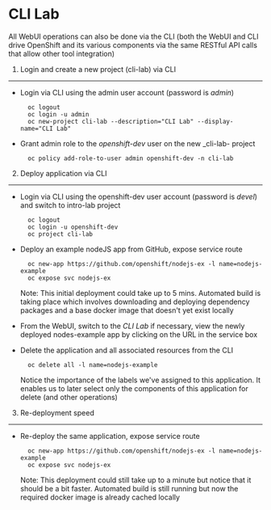CLI Lab
=======

  All WebUI operations can also be done via the CLI (both the WebUI and CLI drive OpenShift and its various components via the same RESTful API calls that allow other tool integration)

1) Login and create a new project (cli-lab) via CLI
----------------------------------------------------
- Login via CLI using the admin user account (password is _admin_)

		oc logout
		oc login -u admin
		oc new-project cli-lab --description="CLI Lab" --display-name="CLI Lab"

- Grant admin role to the _openshift-dev_ user on the new _cli-lab- project

		oc policy add-role-to-user admin openshift-dev -n cli-lab

2) Deploy application via CLI
-----------------------------
- Login via CLI using the openshift-dev user account (password is _devel_) and switch to intro-lab project

		oc logout
		oc login -u openshift-dev
		oc project cli-lab
	
- Deploy an example nodeJS app from GitHub, expose service route
	
        oc new-app https://github.com/openshift/nodejs-ex -l name=nodejs-example
        oc expose svc nodejs-ex

	Note: This initial deployment could take up to 5 mins. Automated build is taking place which involves downloading and deploying dependency packages and a base docker image that doesn't yet exist locally

- From the WebUI, switch to the _CLI Lab_ if necessary, view the newly deployed nodes-example app by clicking on the URL in the service box

- Delete the application and all associated resources from the CLI
	
        oc delete all -l name=nodejs-example

    Notice the importance of the labels we've assigned to this application. It enables us to later select only the components of this application for delete (and other operations)

3) Re-deployment speed
----------------------
- Re-deploy the same application, expose service route

        oc new-app https://github.com/openshift/nodejs-ex -l name=nodejs-example
        oc expose svc nodejs-ex
    
    Note: This deployment could still take up to a minute but notice that it should be a bit faster. Automated build is still running but now the required docker image is already cached locally


